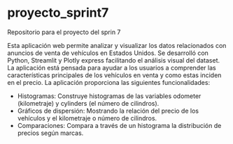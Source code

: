 # proyecto_sprint7
Repositorio para el proyecto del sprin 7

Esta aplicación web permite analizar y visualizar los datos relacionados con anuncios de venta de vehículos en Estados Unidos. Se desarrolló con Python, Streamlit y Plotly express facilitando el análisis visual del dataset. La aplicación está pensada para ayudar a los usuarios a comprender las características principales de los vehículos en venta y como estas inciden en el precio.
La aplicación proporciona las siguientes funcionalidades:
- Histogramas: Construye histogramas de las variables odometer (kilometraje) y cylinders (el número de cilindros).
- Gráficos de dispersión: Mostrando la relación del precio de los vehículos y el kilometraje o número de cilindros.
- Comparaciones: Compara a través de un histograma la distribución de precios según marcas.
